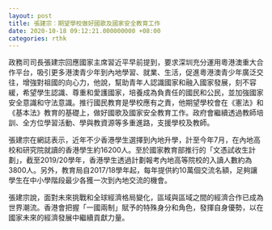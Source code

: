 ```yaml
---
layout: post
title: 張建宗︰期望學校做好國歌及國家安全教育工作
date: 2020-10-18 09:12:21.000000000 +08:00
categories: rthk
---
```


政務司司長張建宗回應國家主席習近平早前提到，要求深圳充分運用粵港澳重大合作平台，吸引更多港澳青少年到內地學習、就業、生活，促進粵港澳青少年廣泛交往，增強對祖國的向心力，他說，幫助青年人認識國家和融入國家發展，刻不容緩，希望學生認識、尊重和愛護國家，培養成為負責任的國民和公民，並加強國家安全意識和守法意識。推行國民教育是學校應有之責，他期望學校會在《憲法》和《基本法》教育的基礎上，做好國歌及國家安全教育工作。政府會繼續透過教師培訓、全方位學習活動、學與教資源等多重進路，支援學校及教師。

張建宗在網誌表示，近年不少香港學生選擇到內地升學，計至今年7月，在內地高校和研究院就讀的香港學生約16200人。至於國家教育部推行的「文憑試收生計劃」，截至2019/20學年，香港學生透過計劃報考內地高等院校的入讀人數約為3800人。另外，教育局自2017/18學年起，每年提供約10萬個交流名額，足夠讓學生在中小學階段最少各獲一次到內地交流的機會。

張建宗說，面對未來挑戰和全球經濟格局變化，區域與區域之間的經濟合作已成為世界潮流。香港會把握「一國兩制」賦予的特殊身分和角色，發揮自身優勢，以在國家未來的經濟發展中繼續貢獻力量。
